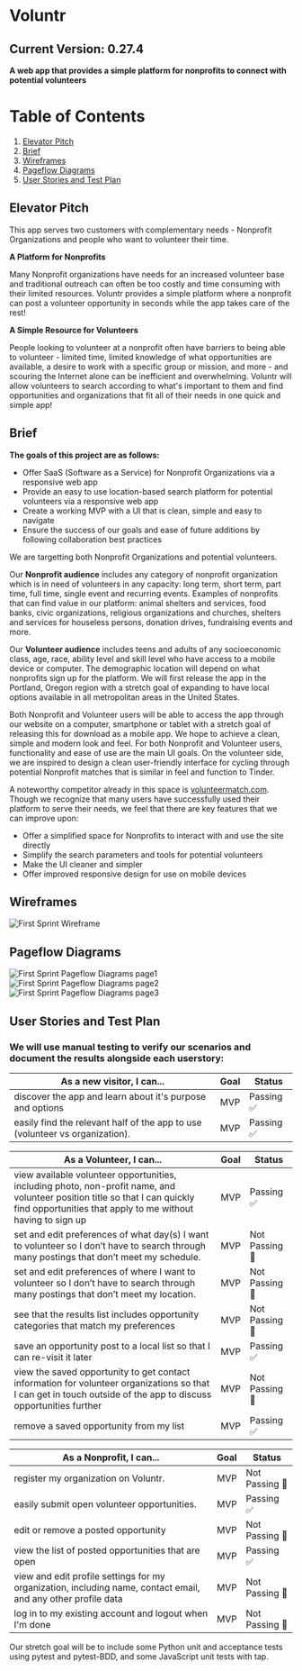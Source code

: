 # Voluntr

## Current Version: 0.27.4

<b> A web app that provides a simple platform for nonprofits to connect with potential volunteers</b>

# Table of Contents
1. [Elevator Pitch](#elevator-pitch)
2. [Brief](#brief)
3. [Wireframes](#wireframes)
4. [Pageflow Diagrams](#pageflow-diagrams)
5. [User Stories and Test Plan](#user-stories-and-test-plan)

## Elevator Pitch
<div>
<p>This app serves two customers with complementary needs - Nonprofit Organizations and people who want to volunteer their time. </p>
<b> A Platform for Nonprofits </b>
<p>Many Nonprofit organizations have needs for an increased volunteer base and traditional outreach can often be too costly and time consuming with their limited resources. Voluntr provides a simple platform where a nonprofit can post a volunteer opportunity in seconds while the app takes care of the rest! </p>
<b> A Simple Resource for Volunteers </b>
<p>People looking to volunteer at a nonprofit often have barriers to being able to volunteer - limited time, limited knowledge of what opportunities are available, a desire to work with a specific group or mission, and more - and scouring the Internet alone can be inefficient and overwhelming. Voluntr will allow volunteers to search according to what's important to them and find opportunities and organizations that fit all of their needs in one quick and simple app!</p>
</div>

## Brief
<div>
<b>The goals of this project are as follows:</b>
  <ul>
    <li>Offer SaaS (Software as a Service) for Nonprofit Organizations via a responsive web app</li>
    <li>Provide an easy to use location-based search platform for potential volunteers via a responsive web app</li>
    <li>Create a working MVP with a UI that is clean, simple and easy to navigate</li>
    <li>Ensure the success of our goals and ease of future additions by following collaboration best practices</li>
  </ul>

We are targetting both Nonprofit Organizations and potential volunteers. 
<p> Our <b>Nonprofit audience</b> includes any category of nonprofit organization which is in need of volunteers in any capacity: long term, short term, part time, full time, single event and recurring events. Examples of nonprofits that can find value in our platform: animal shelters and services, food banks, civic organizations, religious organizations and churches, shelters and services for houseless persons, donation drives, fundraising events and more.</p>

<p>Our <b>Volunteer audience</b> includes teens and adults of any socioeconomic class, age, race, ability level and skill level who have access to a mobile device or computer. The demographic location will depend on what nonprofits sign up for the platform. We will first release the app in the Portland, Oregon region with a stretch goal of expanding to have local options available in all metropolitan areas in the United States. </p>

<p>Both Nonprofit and Volunteer users will be able to access the app through our website on a computer, smartphone or tablet with a stretch goal of releasing this for download as a mobile app. We hope to achieve a clean, simple and modern look and feel. For both Nonprofit and Volunteer users, functionality and ease of use are the main UI goals. On the volunteer side, we are inspired to design a clean user-friendly interface for cycling through potential Nonprofit matches that is similar in feel and function to Tinder.</p>

<p>A noteworthy competitor already in this space is <a href="http://www.volunteermatch.com">volunteermatch.com</a>. Though we recognize that many users have successfully used their platform to serve their needs, we feel that there are key features that we can improve upon: </p>
  <ul>
    <li>Offer a simplified space for Nonprofits to interact with and use the site directly</li>
    <li>Simplify the search parameters and tools for potential volunteers</li>
    <li>Make the UI cleaner and simpler</li>
    <li>Offer improved responsive design for use on mobile devices</li>
  </ul>
</div>

## Wireframes

![First Sprint Wireframe](./assets/voluntr_wireframe.jpg)

## Pageflow Diagrams

![First Sprint Pageflow Diagrams page1](./assets/voluntr_page_flows.png)
![First Sprint Pageflow Diagrams page2](./assets/voluntr_page_flows2.png)
![First Sprint Pageflow Diagrams page3](./assets/voluntr_page_flows3.png)

## User Stories and Test Plan
### We will use manual testing to verify our scenarios and document the results alongside each userstory:
<div>

| As a new visitor, I can... | Goal | Status |
| --- | --- |--- |
| discover the app and learn about it's purpose and options | MVP | Passing :white_check_mark: |
| easily find the relevant half of the app to use (volunteer vs organization). | MVP | Passing :white_check_mark: |

</div>

<div>

| As a Volunteer, I can... | Goal | Status |
| --- | --- |--- |
| view available volunteer opportunities, including photo, non-profit name, and volunteer position title so that I can quickly find opportunities that apply to me without having to sign up  | MVP  | Passing :white_check_mark: |
|set and edit preferences of what day(s) I want to volunteer so I don’t have to search through many postings that don’t meet my schedule. | MVP | Not Passing :red_circle: |
| set and edit preferences of where I want to volunteer so I don’t have to search through many postings that don’t meet my location. | MVP | Not Passing :red_circle: |
| see that the results list includes opportunity categories that match my preferences  | MVP | Not Passing :red_circle: |
| save an opportunity post to a local list so that I can re-visit it later  | MVP | Passing :white_check_mark: |
| view the saved opportunity to get contact information for volunteer organizations so that I can get in touch outside of the app to discuss opportunities further  | MVP | Not Passing :red_circle: |
| remove a saved opportunity from my list  | MVP | Passing :white_check_mark: |

</div>

<div>

| As a Nonprofit, I can... | Goal | Status |
| --- | --- |--- |
| register my organization on Voluntr. | MVP | Not Passing :red_circle: |
| easily submit open volunteer opportunities. | MVP | Passing :white_check_mark: |
| edit or remove a posted opportunity  | MVP  | Not Passing :red_circle: |
| view the list of posted opportunities that are open  | MVP | Passing :white_check_mark: |
| view and edit profile settings for my organization, including name, contact email, and any other profile data  | MVP | Not Passing :red_circle: |
| log in to my existing account and logout when I'm done  | MVP | Not Passing :red_circle: |

</div>

Our stretch goal will be to include some Python unit and acceptance tests using pytest and pytest-BDD, and some JavaScript unit tests with tap.  
